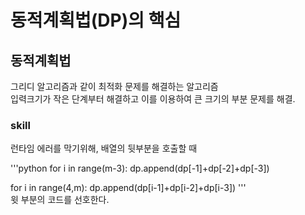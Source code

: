 <h1>동적계획법(DP)의 핵심</h1>
</p>
<h2>동적계획법</h2>
<p>
그리디 알고리즘과 같이 최적화 문제를 해결하는 알고리즘
<br>
입력크기가 작은 단계부터 해결하고 이를 이용하여 큰 크기의 부분 문제를 해결.
<br>


<h3>skill</h3>
런타임 에러를 막기위해, 배열의 뒷부분을 호출할 때

'''python
for i in range(m-3):
    dp.append(dp[-1]+dp[-2]+dp[-3])


for i in range(4,m):
    dp.append(dp[i-1]+dp[i-2]+dp[i-3])
'''
<br>윗 부분의 코드를 선호한다.